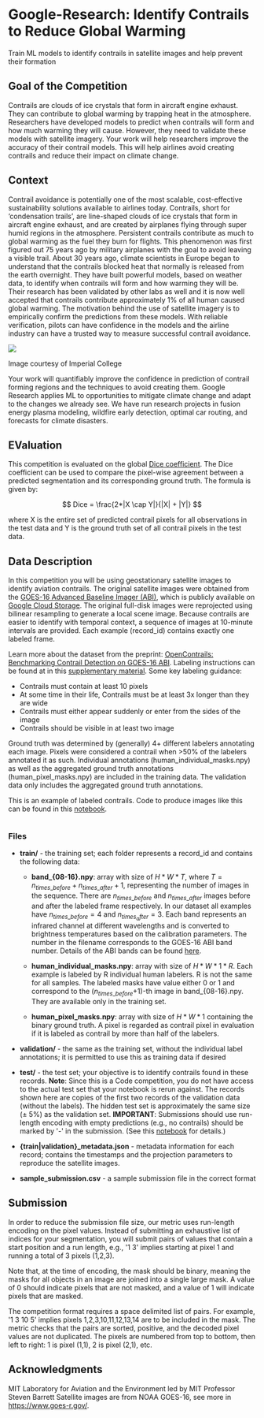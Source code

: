 # Google-Research: Identify Contrails to Reduce Global Warming

Train ML models to identify contrails in satellite images and help prevent their formation

## Goal of the Competition

Contrails are clouds of ice crystals that form in aircraft engine exhaust. They can contribute to global warming by trapping heat in the atmosphere. Researchers have developed models to predict when contrails will form and how much warming they will cause. However, they need to validate these models with satellite imagery.
Your work will help researchers improve the accuracy of their contrail models. This will help airlines avoid creating contrails and reduce their impact on climate change.


## Context

Contrail avoidance is potentially one of the most scalable, cost-effective sustainability solutions available to airlines today. Contrails, short for ‘condensation trails’, are line-shaped clouds of ice crystals that form in aircraft engine exhaust, and are created by airplanes flying through super humid regions in the atmosphere. Persistent contrails contribute as much to global warming as the fuel they burn for flights. This phenomenon was first figured out 75 years ago by military airplanes with the goal to avoid leaving a visible trail. About 30 years ago, climate scientists in Europe began to understand that the contrails blocked heat that normally is released from the earth overnight. They have built powerful models, based on weather data, to identify when contrails will form and how warming they will be. Their research has been validated by other labs as well and it is now well accepted that contrails contribute approximately 1% of all human caused global warming. The motivation behind the use of satellite imagery is to empirically confirm the predictions from these models. With reliable verification, pilots can have confidence in the models and the airline industry can have a trusted way to measure successful contrail avoidance.

<img style="float:center" src="https://storage.googleapis.com/kaggle-media/competitions/Google-Contrails/waterdroplets.png">

Image courtesy of Imperial College

Your work will quantifiably improve the confidence in prediction of contrail forming regions and the techniques to avoid creating them.
Google Research applies ML to opportunities to mitigate climate change and adapt to the changes we already see. We have run research projects in fusion energy plasma modeling, wildfire early detection, optimal car routing, and forecasts for climate disasters. 

## EValuation

This competition is evaluated on the global [Dice coefficient](https://en.wikipedia.org/wiki/Sørensen–Dice_coefficient). The Dice coefficient can be used to compare the pixel-wise agreement between a predicted segmentation and its corresponding ground truth. The formula is given by:

$$ Dice = \frac{2*|X \cap Y|}{|X| + |Y|} $$

where X is the entire set of predicted contrail pixels for all observations in the test data and Y is the ground truth set of all contrail pixels in the test data.


## Data Description

In this competition you will be using geostationary satellite images to identify aviation contrails. The original satellite images were obtained from the [GOES-16 Advanced Baseline Imager (ABI)](https://www.goes-r.gov/spacesegment/abi.html), which is publicly available on [Google Cloud Storage](https://console.cloud.google.com/storage/browser/gcp-public-data-goes-16/). The original full-disk images were reprojected using bilinear resampling to generate a local scene image. Because contrails are easier to identify with temporal context, a sequence of images at 10-minute intervals are provided. Each example (record_id) contains exactly one labeled frame.

Learn more about the dataset from the preprint: [OpenContrails: Benchmarking Contrail Detection on GOES-16 ABI](https://arxiv.org/abs/2304.02122). Labeling instructions can be found at in this [supplementary material](https://storage.googleapis.com/goes_contrails_dataset/20230419/Contrail_Detection_Dataset_Instruction.pdf). Some key labeling guidance:

- Contrails must contain at least 10 pixels
- At some time in their life, Contrails must be at least 3x longer than they are wide
- Contrails must either appear suddenly or enter from the sides of the image
- Contrails should be visible in at least two image

Ground truth was determined by (generally) 4+ different labelers annotating each image. Pixels were considered a contrail when >50% of the labelers annotated it as such. Individual annotations (human_individual_masks.npy) as well as the aggregated ground truth annotations (human_pixel_masks.npy) are included in the training data. The validation data only includes the aggregated ground truth annotations.

This is an example of labeled contrails. Code to produce images like this can be found in this [notebook](https://www.kaggle.com/code/inversion/visualizing-contrails).


<img alt="" src="https://www.googleapis.com/download/storage/v1/b/kaggle-user-content/o/inbox%2F59561%2F590a0bc76044a4ceb71368cf3b62412e%2Fcontrails_600.png?generation=1683669162469942&amp;alt=media">

### Files


- **train/** - the training set; each folder represents a record_id and contains the following data:
    - **band_{08-16}.npy**: array with size of $H * W * T$, where $T = n_{times\_before} + n_{times\_after} + 1$, representing the number of images in the sequence. There are $n_{times\_before}$ and $n_{times\_after}$ images before and after the labeled frame respectively. In our dataset all examples have $n_{times\_before}=4$ and $n_{times_after}=3$. Each band represents an infrared channel at different wavelengths and is converted to brightness temperatures based on the calibration parameters. The number in the filename corresponds to the GOES-16 ABI band number. Details of the ABI bands can be found [here](https://www.goes-r.gov/mission/ABI-bands-quick-info.html).

    - **human_individual_masks.npy**: array with size of $H * W * 1 * R$. Each example is labeled by R individual human labelers. R is not the same for all samples. The labeled masks have value either 0 or 1 and correspond to the ($n_{times\_before}$+1)-th image in band_{08-16}.npy. They are available only in the training set.

    - **human_pixel_masks.npy**: array with size of $H * W * 1$ containing the binary ground truth. A pixel is regarded as contrail pixel in evaluation if it is labeled as contrail by more than half of the labelers. 


- **validation/** - the same as the training set, without the individual label annotations; it is permitted to use this as training data if desired


- **test/** - the test set; your objective is to identify contrails found in these records. **Note**: Since this is a Code competition, you do not have access to the actual test set that your notebook is rerun against. The records shown here are copies of the first two records of the validation data (without the labels). The hidden test set is approximately the same size (± 5%) as the validation set. **IMPORTANT**: Submissions should use run-length encoding with empty predictions (e.g., no contrails) should be marked by '-' in the submission. (See this [notebook](https://www.kaggle.com/code/inversion/contrails-rle-submission) for details.)

- **{train|validation}_metadata.json** - metadata information for each record; contains the timestamps and the projection parameters to reproduce the satellite images.

- **sample_submission.csv** - a sample submission file in the correct format





## Submission

In order to reduce the submission file size, our metric uses run-length encoding on the pixel values.  Instead of submitting an exhaustive list of indices for your segmentation, you will submit pairs of values that contain a start position and a run length, e.g., '1 3' implies starting at pixel 1 and running a total of 3 pixels (1,2,3).

Note that, at the time of encoding, the mask should be binary, meaning the masks for all objects in an image are joined into a single large mask. A value of 0 should indicate pixels that are not masked, and a value of 1 will indicate pixels that are masked.

The competition format requires a space delimited list of pairs. For example, '1 3 10 5' implies pixels 1,2,3,10,11,12,13,14 are to be included in the mask. The metric checks that the pairs are sorted, positive, and the decoded pixel values are not duplicated. The pixels are numbered from top to bottom, then left to right: 1 is pixel (1,1), 2 is pixel (2,1), etc.

## Acknowledgments

MIT Laboratory for Aviation and the Environment led by MIT Professor Steven Barrett
Satellite images are from NOAA GOES-16, see more in https://www.goes-r.gov/.